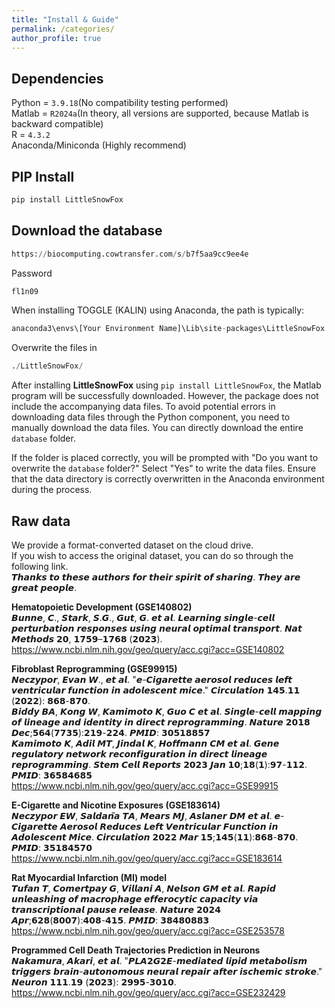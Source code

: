 ```yaml
---
title: "Install & Guide"
permalink: /categories/
author_profile: true
---
```




Dependencies
---
Python = `3.9.18`(No compatibility testing performed)  
Matlab = `R2024a`(In theory, all versions are supported, because Matlab is backward compatible)   
R = `4.3.2`  
Anaconda/Miniconda (Highly recommend)  
  
  
PIP Install
---
```python
pip install LittleSnowFox
```  


Download the database
---
```python
https://biocomputing.cowtransfer.com/s/b7f5aa9cc9ee4e  
```  
Password  
```python
fl1n09
```   
When installing TOGGLE (KALIN) using Anaconda, the path is typically:  
```python
anaconda3\envs\[Your Environment Name]\Lib\site-packages\LittleSnowFox
```
Overwrite the files in 
```python
./LittleSnowFox/
```
After installing **LittleSnowFox** using `pip install LittleSnowFox`, the Matlab program will be successfully downloaded. However, the package does not include the accompanying data files. To avoid potential errors in downloading data files through the Python component, you need to manually download the data files. You can directly download the entire `database` folder.

If the folder is placed correctly, you will be prompted with "Do you want to overwrite the `database` folder?" Select "Yes" to write the data files. Ensure that the data directory is correctly overwritten in the Anaconda environment during the process.
  
  
Raw data
---
We provide a format-converted dataset on the cloud drive.  
If you wish to access the original dataset, you can do so through the following link.  
𝙏𝙝𝙖𝙣𝙠𝙨 𝙩𝙤 𝙩𝙝𝙚𝙨𝙚 𝙖𝙪𝙩𝙝𝙤𝙧𝙨 𝙛𝙤𝙧 𝙩𝙝𝙚𝙞𝙧 𝙨𝙥𝙞𝙧𝙞𝙩 𝙤𝙛 𝙨𝙝𝙖𝙧𝙞𝙣𝙜. 𝙏𝙝𝙚𝙮 𝙖𝙧𝙚 𝙜𝙧𝙚𝙖𝙩 𝙥𝙚𝙤𝙥𝙡𝙚.    
  
**Hematopoietic Development (GSE140802)**  
𝘽𝙪𝙣𝙣𝙚, 𝘾., 𝙎𝙩𝙖𝙧𝙠, 𝙎.𝙂., 𝙂𝙪𝙩, 𝙂. 𝙚𝙩 𝙖𝙡. 𝙇𝙚𝙖𝙧𝙣𝙞𝙣𝙜 𝙨𝙞𝙣𝙜𝙡𝙚-𝙘𝙚𝙡𝙡 𝙥𝙚𝙧𝙩𝙪𝙧𝙗𝙖𝙩𝙞𝙤𝙣 𝙧𝙚𝙨𝙥𝙤𝙣𝙨𝙚𝙨 𝙪𝙨𝙞𝙣𝙜 𝙣𝙚𝙪𝙧𝙖𝙡 𝙤𝙥𝙩𝙞𝙢𝙖𝙡 𝙩𝙧𝙖𝙣𝙨𝙥𝙤𝙧𝙩. 𝙉𝙖𝙩 𝙈𝙚𝙩𝙝𝙤𝙙𝙨 𝟮𝟬, 𝟭𝟳𝟱𝟵–𝟭𝟳𝟲𝟴 (𝟮𝟬𝟮𝟯).    
https://www.ncbi.nlm.nih.gov/geo/query/acc.cgi?acc=GSE140802  

  
**Fibroblast Reprogramming (GSE99915)**  
𝙉𝙚𝙘𝙯𝙮𝙥𝙤𝙧, 𝙀𝙫𝙖𝙣 𝙒., 𝙚𝙩 𝙖𝙡. "𝙚-𝘾𝙞𝙜𝙖𝙧𝙚𝙩𝙩𝙚 𝙖𝙚𝙧𝙤𝙨𝙤𝙡 𝙧𝙚𝙙𝙪𝙘𝙚𝙨 𝙡𝙚𝙛𝙩 𝙫𝙚𝙣𝙩𝙧𝙞𝙘𝙪𝙡𝙖𝙧 𝙛𝙪𝙣𝙘𝙩𝙞𝙤𝙣 𝙞𝙣 𝙖𝙙𝙤𝙡𝙚𝙨𝙘𝙚𝙣𝙩 𝙢𝙞𝙘𝙚." 𝘾𝙞𝙧𝙘𝙪𝙡𝙖𝙩𝙞𝙤𝙣 𝟭𝟰𝟱.𝟭𝟭 (𝟮𝟬𝟮𝟮): 𝟴𝟲𝟴-𝟴𝟳𝟬.  
𝘽𝙞𝙙𝙙𝙮 𝘽𝘼, 𝙆𝙤𝙣𝙜 𝙒, 𝙆𝙖𝙢𝙞𝙢𝙤𝙩𝙤 𝙆, 𝙂𝙪𝙤 𝘾 𝙚𝙩 𝙖𝙡. 𝙎𝙞𝙣𝙜𝙡𝙚-𝙘𝙚𝙡𝙡 𝙢𝙖𝙥𝙥𝙞𝙣𝙜 𝙤𝙛 𝙡𝙞𝙣𝙚𝙖𝙜𝙚 𝙖𝙣𝙙 𝙞𝙙𝙚𝙣𝙩𝙞𝙩𝙮 𝙞𝙣 𝙙𝙞𝙧𝙚𝙘𝙩 𝙧𝙚𝙥𝙧𝙤𝙜𝙧𝙖𝙢𝙢𝙞𝙣𝙜. 𝙉𝙖𝙩𝙪𝙧𝙚 𝟮𝟬𝟭𝟴 𝘿𝙚𝙘;𝟱𝟲𝟰(𝟳𝟳𝟯𝟱):𝟮𝟭𝟵-𝟮𝟮𝟰. 𝙋𝙈𝙄𝘿: 𝟯𝟬𝟱𝟭𝟴𝟴𝟱𝟳  
𝙆𝙖𝙢𝙞𝙢𝙤𝙩𝙤 𝙆, 𝘼𝙙𝙞𝙡 𝙈𝙏, 𝙅𝙞𝙣𝙙𝙖𝙡 𝙆, 𝙃𝙤𝙛𝙛𝙢𝙖𝙣𝙣 𝘾𝙈 𝙚𝙩 𝙖𝙡. 𝙂𝙚𝙣𝙚 𝙧𝙚𝙜𝙪𝙡𝙖𝙩𝙤𝙧𝙮 𝙣𝙚𝙩𝙬𝙤𝙧𝙠 𝙧𝙚𝙘𝙤𝙣𝙛𝙞𝙜𝙪𝙧𝙖𝙩𝙞𝙤𝙣 𝙞𝙣 𝙙𝙞𝙧𝙚𝙘𝙩 𝙡𝙞𝙣𝙚𝙖𝙜𝙚 𝙧𝙚𝙥𝙧𝙤𝙜𝙧𝙖𝙢𝙢𝙞𝙣𝙜. 𝙎𝙩𝙚𝙢 𝘾𝙚𝙡𝙡 𝙍𝙚𝙥𝙤𝙧𝙩𝙨 𝟮𝟬𝟮𝟯 𝙅𝙖𝙣 𝟭𝟬;𝟭𝟴(𝟭):𝟵𝟳-𝟭𝟭𝟮. 𝙋𝙈𝙄𝘿: 𝟯𝟲𝟱𝟴𝟰𝟲𝟴𝟱     
https://www.ncbi.nlm.nih.gov/geo/query/acc.cgi?acc=GSE99915  

    
**E-Cigarette and Nicotine Exposures (GSE183614)**   
𝙉𝙚𝙘𝙯𝙮𝙥𝙤𝙧 𝙀𝙒, 𝙎𝙖𝙡𝙙𝙖𝙣̃𝙖 𝙏𝘼, 𝙈𝙚𝙖𝙧𝙨 𝙈𝙅, 𝘼𝙨𝙡𝙖𝙣𝙚𝙧 𝘿𝙈 𝙚𝙩 𝙖𝙡. 𝙚-𝘾𝙞𝙜𝙖𝙧𝙚𝙩𝙩𝙚 𝘼𝙚𝙧𝙤𝙨𝙤𝙡 𝙍𝙚𝙙𝙪𝙘𝙚𝙨 𝙇𝙚𝙛𝙩 𝙑𝙚𝙣𝙩𝙧𝙞𝙘𝙪𝙡𝙖𝙧 𝙁𝙪𝙣𝙘𝙩𝙞𝙤𝙣 𝙞𝙣 𝘼𝙙𝙤𝙡𝙚𝙨𝙘𝙚𝙣𝙩 𝙈𝙞𝙘𝙚. 𝘾𝙞𝙧𝙘𝙪𝙡𝙖𝙩𝙞𝙤𝙣 𝟮𝟬𝟮𝟮 𝙈𝙖𝙧 𝟭𝟱;𝟭𝟰𝟱(𝟭𝟭):𝟴𝟲𝟴-𝟴𝟳𝟬. 𝙋𝙈𝙄𝘿: 𝟯𝟱𝟭𝟴𝟰𝟱𝟳𝟬  
https://www.ncbi.nlm.nih.gov/geo/query/acc.cgi?acc=GSE183614  
  
    
**Rat Myocardial Infarction (MI) model**  
𝙏𝙪𝙛𝙖𝙣 𝙏, 𝘾𝙤𝙢𝙚𝙧𝙩𝙥𝙖𝙮 𝙂, 𝙑𝙞𝙡𝙡𝙖𝙣𝙞 𝘼, 𝙉𝙚𝙡𝙨𝙤𝙣 𝙂𝙈 𝙚𝙩 𝙖𝙡. 𝙍𝙖𝙥𝙞𝙙 𝙪𝙣𝙡𝙚𝙖𝙨𝙝𝙞𝙣𝙜 𝙤𝙛 𝙢𝙖𝙘𝙧𝙤𝙥𝙝𝙖𝙜𝙚 𝙚𝙛𝙛𝙚𝙧𝙤𝙘𝙮𝙩𝙞𝙘 𝙘𝙖𝙥𝙖𝙘𝙞𝙩𝙮 𝙫𝙞𝙖 𝙩𝙧𝙖𝙣𝙨𝙘𝙧𝙞𝙥𝙩𝙞𝙤𝙣𝙖𝙡 𝙥𝙖𝙪𝙨𝙚 𝙧𝙚𝙡𝙚𝙖𝙨𝙚. 𝙉𝙖𝙩𝙪𝙧𝙚 𝟮𝟬𝟮𝟰 𝘼𝙥𝙧;𝟲𝟮𝟴(𝟴𝟬𝟬𝟳):𝟰𝟬𝟴-𝟰𝟭𝟱. 𝙋𝙈𝙄𝘿: 𝟯𝟴𝟰𝟴𝟬𝟴𝟴𝟯  
https://www.ncbi.nlm.nih.gov/geo/query/acc.cgi?acc=GSE253578  

**Programmed Cell Death Trajectories Prediction in Neurons**   
𝙉𝙖𝙠𝙖𝙢𝙪𝙧𝙖, 𝘼𝙠𝙖𝙧𝙞, 𝙚𝙩 𝙖𝙡. "𝙋𝙇𝘼𝟮𝙂𝟮𝙀-𝙢𝙚𝙙𝙞𝙖𝙩𝙚𝙙 𝙡𝙞𝙥𝙞𝙙 𝙢𝙚𝙩𝙖𝙗𝙤𝙡𝙞𝙨𝙢 𝙩𝙧𝙞𝙜𝙜𝙚𝙧𝙨 𝙗𝙧𝙖𝙞𝙣-𝙖𝙪𝙩𝙤𝙣𝙤𝙢𝙤𝙪𝙨 𝙣𝙚𝙪𝙧𝙖𝙡 𝙧𝙚𝙥𝙖𝙞𝙧 𝙖𝙛𝙩𝙚𝙧 𝙞𝙨𝙘𝙝𝙚𝙢𝙞𝙘 𝙨𝙩𝙧𝙤𝙠𝙚." 𝙉𝙚𝙪𝙧𝙤𝙣 𝟭𝟭𝟭.𝟭𝟵 (𝟮𝟬𝟮𝟯): 𝟮𝟵𝟵𝟱-𝟯𝟬𝟭𝟬.  
https://www.ncbi.nlm.nih.gov/geo/query/acc.cgi?acc=GSE232429  
  

